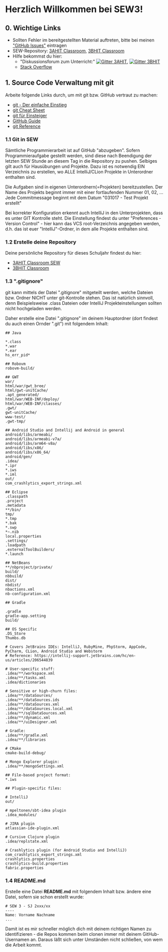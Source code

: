 # Herzlich Willkommen bei SEW3!

## 0. Wichtige Links
* Sollten Fehler im bereitgestellten Material auftreten, bitte bei meinen ["GitHub Issues"](https://github.com/Javaw0cky/SEW3/issues) eintragen
* SEW-Repository: [3AHIT Classroom](https://classroom.github.com/a/VXs83hc7), [3BHIT Classroom](https://classroom.github.com/a/U7DfaBdE)
* Hilfe bekommst du hier:
	+ "Diskussionsforum zum Unterricht:" [![Gitter 3AHIT](https://badges.gitter.im/Join%20Chat.svg)](https://gitter.im/SEW3/3AHIT?utm_source=badge&utm_medium=badge&utm_campaign=pr-badge), [![Gitter 3BHIT](https://badges.gitter.im/Join%20Chat.svg)](https://gitter.im/SEW3/3BHIT?utm_source=badge&utm_medium=badge&utm_campaign=pr-badge)
	+ [Stack Overflow](http://stackoverflow.com)

## 1. Source Code Verwaltung mit git

Arbeite folgende Links durch, um mit git bzw. GitHub vertraut zu machen:
* [git - Der einfache Einstieg](https://rogerdudler.github.io/git-guide/index.de.html)
* [git Cheat Sheet](https://rogerdudler.github.io/git-guide/files/git_cheat_sheet.pdf)
* [git für Einsteiger](https://svij.org/blog/2014/10/25/git-fur-einsteiger-teil-1/)
* [GitHub Guide](https://guides.github.com/activities/hello-world/)
* [git Reference](https://git-scm.com/docs)

### 1.1 Git in SEW
Sämtliche Programmierarbeit ist auf GitHub "abzugeben". Sofern Programmieraufgabe gestellt werden, sind diese nach Beendigung der letzten SEW Stunde an diesem Tag in die Repository zu pushen. Selbiges gilt auch für Hausübungen und Projekte.
Dazu ist es notwendig EIN Verzeichnis zu erstellen, wo ALLE IntelliJ/CLion Projekte in Unterordner enthalten sind.

Die Aufgaben sind in eigenen Unterordnern(=Projekten) bereitzustellen. Der Name des Projekts beginnt immer mit einer fortlaufenden Nummer 01, 02, ...
Jede Commitmessage beginnt mit dem Datum "031017 - Test Projekt erstellt"

Bei korrekter Konfiguration erkennt auch IntelliJ in den Unterprojekten, dass es unter GIT Kontrolle steht. Die Einstellung findest du unter "Preferences - Version Control" - hier kann das VCS root-Verzeichnis angegeben werden, d.h. das ist euer "IntelliJ"-Ordner, in dem alle Projekte enthalten sind.

### 1.2 Erstelle deine Repository
Deine persönliche Repository für dieses Schuljahr findest du hier: 
* [3AHIT Classroom SEW](https://classroom.github.com/a/VXs83hc7)
* [3BHIT Classroom](https://classroom.github.com/a/U7DfaBdE)


### 1.3 ".gitignore"
git kann mittels der Datei ".gitignore" mitgeteilt werden, welche Dateien bzw. Ordner NICHT unter git-Kontrolle stehen. Das ist natürlich sinnvoll, denn Beispielsweise .class Dateien oder IntelliJ Projekteinstellungen sollten nicht hochgeladen werden.

Daher erstelle eine Datei ".gitignore" im deinem Hauptordner (dort findest du auch einen Ornder ".git") mit folgendem Inhalt:
```
## Java

*.class
*.war
*.ear
hs_err_pid*

## Robovm
robovm-build/

## GWT
war/
html/war/gwt_bree/
html/gwt-unitCache/
.apt_generated/
html/war/WEB-INF/deploy/
html/war/WEB-INF/classes/
.gwt/
gwt-unitCache/
www-test/
.gwt-tmp/

## Android Studio and Intellij and Android in general
android/libs/armeabi/
android/libs/armeabi-v7a/
android/libs/arm64-v8a/
android/libs/x86/
android/libs/x86_64/
android/gen/
.idea/
*.ipr
*.iws
*.iml
out/
com_crashlytics_export_strings.xml

## Eclipse
.classpath
.project
.metadata
**/bin/
tmp/
*.tmp
*.bak
*.swp
*~.nib
local.properties
.settings/
.loadpath
.externalToolBuilders/
*.launch

## NetBeans
**/nbproject/private/
build/
nbbuild/
dist/
nbdist/
nbactions.xml
nb-configuration.xml

## Gradle

.gradle
gradle-app.setting
build/

## OS Specific
.DS_Store
Thumbs.db

# Covers JetBrains IDEs: IntelliJ, RubyMine, PhpStorm, AppCode, PyCharm, CLion, Android Studio and Webstorm
# Reference: https://intellij-support.jetbrains.com/hc/en-us/articles/206544839

# User-specific stuff:
.idea/**/workspace.xml
.idea/**/tasks.xml
.idea/dictionaries

# Sensitive or high-churn files:
.idea/**/dataSources/
.idea/**/dataSources.ids
.idea/**/dataSources.xml
.idea/**/dataSources.local.xml
.idea/**/sqlDataSources.xml
.idea/**/dynamic.xml
.idea/**/uiDesigner.xml

# Gradle:
.idea/**/gradle.xml
.idea/**/libraries

# CMake
cmake-build-debug/

# Mongo Explorer plugin:
.idea/**/mongoSettings.xml

## File-based project format:
*.iws

## Plugin-specific files:

# IntelliJ
out/

# mpeltonen/sbt-idea plugin
.idea_modules/

# JIRA plugin
atlassian-ide-plugin.xml

# Cursive Clojure plugin
.idea/replstate.xml

# Crashlytics plugin (for Android Studio and IntelliJ)
com_crashlytics_export_strings.xml
crashlytics.properties
crashlytics-build.properties
fabric.properties

```

### 1.4 README.md
Erstelle eine Datei <b>README.md</b> mit folgendem Inhalt bzw. ändere eine Datei, sofern sie schon erstellt wurde:
```
# SEW 3 - SJ 2xxx/xx
----
Name: Vorname Nachname
...
```

Damit ist es mir schneller möglich dich mit deinem richtigen Namen zu identifizieren - die Repos kommen beim clonen immer mit deinem GitHub-Usernamen an. Daraus läßt sich unter Umständen nicht schließen, von wem die Arbeit kommt.
